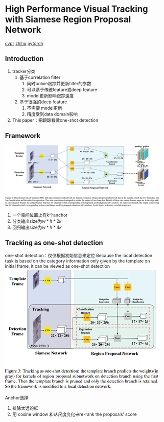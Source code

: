 # High Performance Visual Tracking with Siamese Region Proposal Network
[cvpr](http://openaccess.thecvf.com/content_cvpr_2018/papers/Li_High_Performance_Visual_CVPR_2018_paper.pdf)
[zhihu](https://zhuanlan.zhihu.com/p/37856765)
[pytorch](https://github.com/songdejia/Siamese-RPN-pytorch)

## Introduction
1. tracker分类
   1. 基于correlation filter
      1. 同时online跟踪并更新filter的参数
      2. 可以基于传统feature或deep feature
      3. model更新影响跟踪速度
   2. 基于很强的deep feature
      1. 不需要 model更新
      2. 精度受到data domain影响
2. This paper：把跟踪看做one-shot detection

## Framework
![siamRPN](./.assets/siamRPN.jpg)
1. 一个空间位置上有$k$个anchor
2. 分类输出size为$w*h*2k$
3. 回归输出size为$w*h*4k$

## Tracking as one-shot detection
one-shot detection：仅仅根据初始信息来定位
Because the local detection task is based on the category information only given by the template on initial frame, it can be
viewed as one-shot detection
![os_det](./.assets/os_det.png)

Anchor选择
1. 排除太远的框
2. 用 cosine window 和从尺度变化来re-rank the proposals’ score
